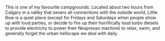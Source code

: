 This is one of my favourite campgrounds. Located about two hours from Calgary in a valley that severs all connections with the outside world, Little Bow is a quiet place (except for Fridays and Saturdays when people show up with loud parties, or decide to fire up their horrifically loud turbo diesels to provide electricity to power their Nespresso machine) to relax, swim, and generally forget the urban hellscape we deal with daily. 